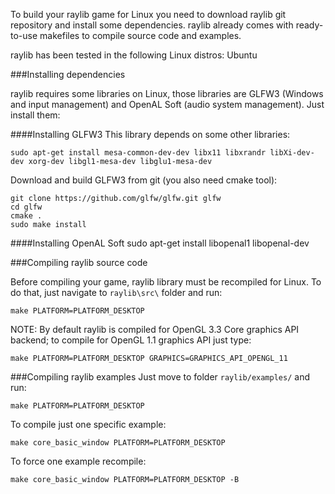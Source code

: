 To build your raylib game for Linux you need to download raylib git repository and install some dependencies. raylib already comes with ready-to-use makefiles to compile source code and examples. 

raylib has been tested in the following Linux distros: Ubuntu

###Installing dependencies

raylib requires some libraries on Linux, those libraries are GLFW3 (Windows and input management) and OpenAL Soft (audio system management). Just install them:

####Installing GLFW3
This library depends on some other libraries:

    sudo apt-get install mesa-common-dev-dev libx11 libxrandr libXi-dev-dev xorg-dev libgl1-mesa-dev libglu1-mesa-dev

Download and build GLFW3 from git (you also need cmake tool):

    git clone https://github.com/glfw/glfw.git glfw
    cd glfw
    cmake .
    sudo make install

####Installing OpenAL Soft
    sudo apt-get install libopenal1 libopenal-dev

###Compiling raylib source code

Before compiling your game, raylib library must be recompiled for Linux. To do that, just navigate to `raylib\src\` folder and run:

    make PLATFORM=PLATFORM_DESKTOP

NOTE: By default raylib is compiled for OpenGL 3.3 Core graphics API backend; to compile for OpenGL 1.1 graphics API just type:

    make PLATFORM=PLATFORM_DESKTOP GRAPHICS=GRAPHICS_API_OPENGL_11

###Compiling raylib examples
Just move to folder `raylib/examples/` and run:

    make PLATFORM=PLATFORM_DESKTOP

To compile just one specific example:

    make core_basic_window PLATFORM=PLATFORM_DESKTOP

To force one example recompile:

    make core_basic_window PLATFORM=PLATFORM_DESKTOP -B